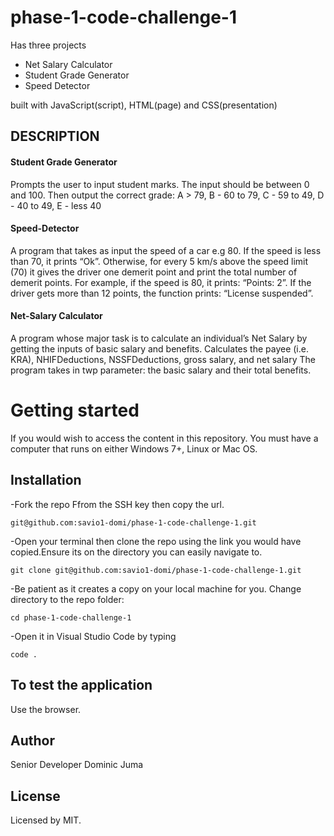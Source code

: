 # phase-1-code-challenge-1
Has three projects 
<ul>
    <li>Net Salary Calculator</li>
    <li>Student Grade Generator</li>
    <li>Speed Detector</li>
</ul>
built with JavaScript(script), HTML(page) and CSS(presentation) 

## DESCRIPTION
#### Student Grade Generator
 Prompts the user to input student marks. The input should be between 0 and 100. Then output the correct grade: A > 79, B - 60 to 79, C - 59 to 49, D - 40 to 49, E - less 40 

#### Speed-Detector 
A program that takes as input the speed of a car e.g 80. If the speed is less than 70, it prints “Ok”. Otherwise, for every 5 km/s above the speed limit (70) it gives the driver one demerit point and print the total number of demerit points. For example, if the speed is 80, it prints: “Points: 2”. If the driver gets more than 12 points, the function prints: “License suspended”.
#### Net-Salary Calculator 
A program whose major task is to calculate an individual’s Net Salary by getting the inputs of basic salary and benefits. Calculates the payee (i.e. KRA), NHIFDeductions, NSSFDeductions, gross salary, and net salary The program takes in twp parameter: the basic salary and their total benefits.

# Getting started
If you would wish to access the content in this repository. You must have a computer that runs on either Windows 7+, Linux or Mac OS.

## Installation
-Fork the repo Ffrom the SSH key then copy the url.
      
    git@github.com:savio1-domi/phase-1-code-challenge-1.git

-Open your terminal then clone the repo using the link you would have copied.Ensure its on the directory you can easily navigate to.


    git clone git@github.com:savio1-domi/phase-1-code-challenge-1.git



-Be patient as it creates a copy on your local machine for you.
Change directory to the repo folder:



    cd phase-1-code-challenge-1


-Open it in Visual Studio Code by typing

    code . 

## To test the application
Use the browser.
            
## Author
Senior Developer Dominic Juma

## License 
Licensed by MIT.